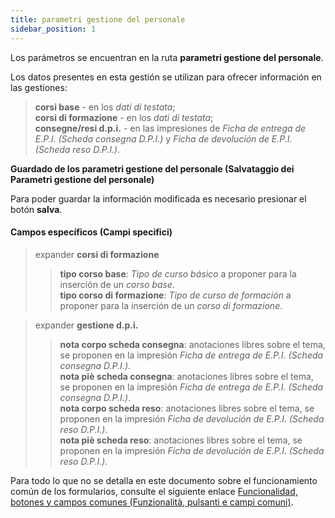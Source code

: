 ```yaml
---
title: parametri gestione del personale
sidebar_position: 1
---
```


Los parámetros se encuentran en la ruta **parametri gestione del personale**.

Los datos presentes en esta gestión se utilizan para ofrecer información en las gestiones:  
> **corsi base** - en los *dati di testata*;  
> **corsi di formazione** - en los *dati di testata*;  
> **consegne/resi d.p.i.** - en las impresiones de *Ficha de entrega de E.P.I. (Scheda consegna D.P.I.)* y *Ficha de devolución de E.P.I. (Scheda reso D.P.I.)*.  

**Guardado de los parametri gestione del personale (Salvataggio dei Parametri gestione del personale)**

Para poder guardar la información modificada es necesario presionar el botón **salva**.  

#### Campos específicos (Campi specifici)

> expander **corsi di formazione**  
>> **tipo corso base**: *Tipo de curso básico* a proponer para la inserción de un *corso base*.  
>> **tipo corso di formazione**: *Tipo de curso de formación* a proponer para la inserción de un *corso di formazione*.  

> expander **gestione d.p.i.**  
>> **nota corpo scheda consegna**: anotaciones libres sobre el tema, se proponen en la impresión *Ficha de entrega de E.P.I. (Scheda consegna D.P.I.)*.  
>> **nota piè scheda consegna**: anotaciones libres sobre el tema, se proponen en la impresión *Ficha de entrega de E.P.I. (Scheda consegna D.P.I.)*.  
>> **nota corpo scheda reso**: anotaciones libres sobre el tema, se proponen en la impresión *Ficha de devolución de E.P.I. (Scheda reso D.P.I.)*.  
>> **nota piè scheda reso**: anotaciones libres sobre el tema, se proponen en la impresión *Ficha de devolución de E.P.I. (Scheda reso D.P.I.)*.  

Para todo lo que no se detalla en este documento sobre el funcionamiento común de los formularios, consulte el siguiente enlace [Funcionalidad, botones y campos comunes (Funzionalità, pulsanti e campi comuni)](/docs/guide/common).